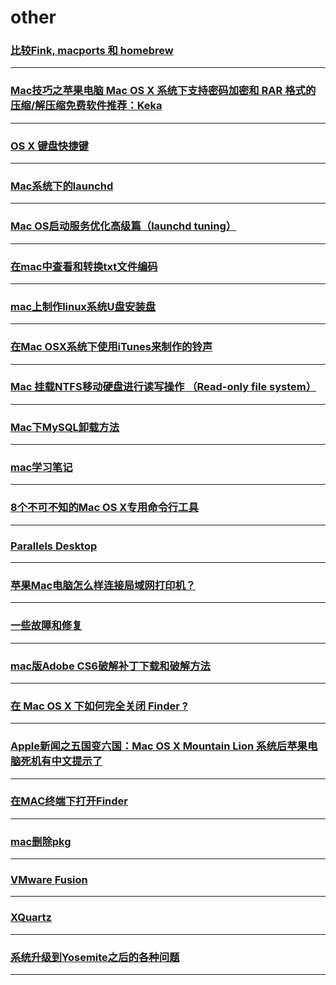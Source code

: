 other
=====

### [比较Fink, macports 和 homebrew](fink-macports-homebrew)

---

### [Mac技巧之苹果电脑 Mac OS X 系统下支持密码加密和 RAR 格式的压缩/解压缩免费软件推荐：Keka](keka)

---

### [OS X 键盘快捷键](keyboard)

---

### [Mac系统下的launchd](launchd)

---

### [Mac OS启动服务优化高级篇（launchd tuning）](launchdTuning)

---

### [在mac中查看和转换txt文件编码](mac-change-txt-encode)

---

### [mac上制作linux系统U盘安装盘](make-linux-setup-disk-with-U-disk)

---

### [在Mac OSX系统下使用iTunes来制作的铃声](make-ring)

---

### [Mac 挂载NTFS移动硬盘进行读写操作 （Read-only file system）](mount-ntfs)

---

### [Mac下MySQL卸载方法](mysql-uninstall)

---

### [mac学习笔记](note)

---

### [8个不可不知的Mac OS X专用命令行工具](osx-terminal-tools)

---

### [Parallels Desktop](parallels-desktop)

---

### [苹果Mac电脑怎么样连接局域网打印机？](printer)

---

### [一些故障和修复](problems)

---

### [mac版Adobe CS6破解补丁下载和破解方法](ps6)

---

### [在 Mac OS X 下如何完全关闭 Finder ?](quit-finder)

---

### [Apple新闻之五国变六国：Mac OS X Mountain Lion 系统后苹果电脑死机有中文提示了](system-halted)

---

### [在MAC终端下打开Finder](terminal-open-finder)

---

### [mac删除pkg](uninstall-pkg)

---

### [VMware Fusion](VMware-Fusion)

---

### [XQuartz](XQuartz)

---

### [系统升级到Yosemite之后的各种问题](Yosemite-bug)

---

